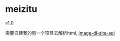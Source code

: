 # meizitu

[v1.0](https://www.icloud.com/shortcuts/83f27bfd4f564b02b14b0deb6e84d98c)

需要自建我的另一个项目去解析html, [image-dl-site-api](https://github.com/CoderTonyChan/image-dl-site-api)